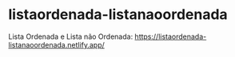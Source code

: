 # listaordenada-listanaoordenada
Lista Ordenada e Lista não Ordenada: https://listaordenada-listanaoordenada.netlify.app/
